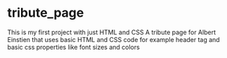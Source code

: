 # tribute_page
This is my first project with just HTML and CSS
A tribute page for Albert Einstien that uses basic HTML and CSS code for example header tag and basic css properties like font sizes and colors
